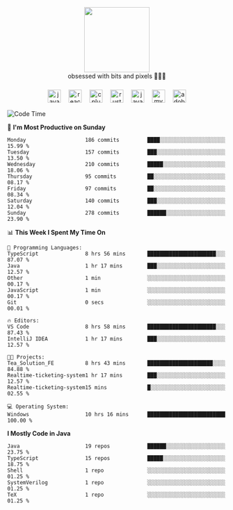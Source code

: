 


  <div align="center">
    
   <img src = "https://i.postimg.cc/W1R4TF4j/d6kpuve-c97567cf-518b-4b86-a271-5c89d88d22f7.gif"  width=150px height=150px />
 </div>

<div align="center">
  obsessed with bits and pixels 🧑‍💻🎨
</div>

  ###
<div align="center">
 <img src="https://cdn.jsdelivr.net/gh/devicons/devicon/icons/javascript/javascript-original.svg" height="30" alt="javascript logo"  />
  <img width="10" />
  <img src="https://cdn.jsdelivr.net/gh/devicons/devicon/icons/react/react-original.svg" height="30" alt="react logo"  />
  <img width="10" />
   <!--<img src="https://cdn.jsdelivr.net/gh/devicons/devicon/icons/nodejs/nodejs-original.svg" height="30" alt="nodejs logo"  />
  <img width="10" />
 <img src="https://cdn.jsdelivr.net/gh/devicons/devicon/icons/flutter/flutter-original.svg" height="30" alt="flutter logo"  />
 <img width="10" />-->
  <img src="https://cdn.jsdelivr.net/gh/devicons/devicon/icons/cplusplus/cplusplus-original.svg" height="30" alt="cpluplus logo"  />
  <img width="10" />
    <img src="https://cdn.jsdelivr.net/gh/devicons/devicon/icons/rust/rust-original.svg" height="30" alt="rust logo"  />
  <img width="10" />
  <img src="https://cdn.jsdelivr.net/gh/devicons/devicon/icons/java/java-original.svg" height="30" alt="java logo"  />
  <img width="10" />
  <img src="https://skillicons.dev/icons?i=mysql" height="30" alt="mysql logo"  />
  <img width="10" />
  <img src="https://skillicons.dev/icons?i=pr" height="30" alt="adobepremierepro logo"  />
</div>

<!--START_SECTION:waka-->
![Code Time](http://img.shields.io/badge/Code%20Time-2%2C090%20hrs-blue)

📅 **I'm Most Productive on Sunday** 

```text
Monday                   186 commits         ████░░░░░░░░░░░░░░░░░░░░░   15.99 % 
Tuesday                  157 commits         ███░░░░░░░░░░░░░░░░░░░░░░   13.50 % 
Wednesday                210 commits         █████░░░░░░░░░░░░░░░░░░░░   18.06 % 
Thursday                 95 commits          ██░░░░░░░░░░░░░░░░░░░░░░░   08.17 % 
Friday                   97 commits          ██░░░░░░░░░░░░░░░░░░░░░░░   08.34 % 
Saturday                 140 commits         ███░░░░░░░░░░░░░░░░░░░░░░   12.04 % 
Sunday                   278 commits         ██████░░░░░░░░░░░░░░░░░░░   23.90 % 
```


📊 **This Week I Spent My Time On** 

```text
💬 Programming Languages: 
TypeScript               8 hrs 56 mins       ██████████████████████░░░   87.07 % 
Java                     1 hr 17 mins        ███░░░░░░░░░░░░░░░░░░░░░░   12.57 % 
Other                    1 min               ░░░░░░░░░░░░░░░░░░░░░░░░░   00.17 % 
JavaScript               1 min               ░░░░░░░░░░░░░░░░░░░░░░░░░   00.17 % 
Git                      0 secs              ░░░░░░░░░░░░░░░░░░░░░░░░░   00.01 % 

🔥 Editors: 
VS Code                  8 hrs 58 mins       ██████████████████████░░░   87.43 % 
IntelliJ IDEA            1 hr 17 mins        ███░░░░░░░░░░░░░░░░░░░░░░   12.57 % 

🐱‍💻 Projects: 
Tea_Solution_FE          8 hrs 43 mins       █████████████████████░░░░   84.88 % 
Realtime-ticketing-system1 hr 17 mins        ███░░░░░░░░░░░░░░░░░░░░░░   12.57 % 
Realtime-ticketing-system15 mins             █░░░░░░░░░░░░░░░░░░░░░░░░   02.55 % 

💻 Operating System: 
Windows                  10 hrs 16 mins      █████████████████████████   100.00 % 
```

**I Mostly Code in Java** 

```text
Java                     19 repos            ██████░░░░░░░░░░░░░░░░░░░   23.75 % 
TypeScript               15 repos            █████░░░░░░░░░░░░░░░░░░░░   18.75 % 
Shell                    1 repo              ░░░░░░░░░░░░░░░░░░░░░░░░░   01.25 % 
SystemVerilog            1 repo              ░░░░░░░░░░░░░░░░░░░░░░░░░   01.25 % 
TeX                      1 repo              ░░░░░░░░░░░░░░░░░░░░░░░░░   01.25 % 
```




<!--END_SECTION:waka-->
